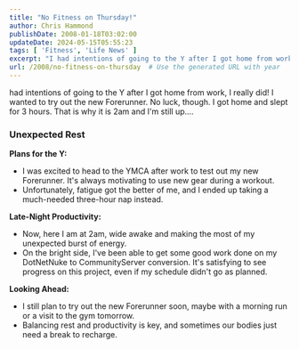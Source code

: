 ```yaml
---
title: "No Fitness on Thursday!"
author: Chris Hammond
publishDate: 2008-01-18T03:02:00
updateDate: 2024-05-15T05:55:23
tags: [ 'Fitness', 'Life News' ]
excerpt: "I had intentions of going to the Y after I got home from work, I really did! I wanted to try out the new Forerunner. No luck though. I got home and slept for 3 hours. That is why it is 2am and I&#39;m still up.... Though I am getting some good work done on my DotNetNuke to CommunityServer... "
url: /2008/no-fitness-on-thursday  # Use the generated URL with year
---
```

<p>had intentions of going to the Y after I got home from work, I really did! I wanted to try out the new Forerunner. No luck, though. I got home and slept for 3 hours. That is why it is 2am and I&#39;m still up....</p>  <h3>Unexpected Rest</h3>  <p><strong>Plans for the Y:</strong></p>  <ul>  <li>I was excited to head to the YMCA after work to test out my new Forerunner. It&#39;s always motivating to use new gear during a workout.</li>  <li>Unfortunately, fatigue got the better of me, and I ended up taking a much-needed three-hour nap instead.</li> </ul>  <p><strong>Late-Night Productivity:</strong></p>  <ul>  <li>Now, here I am at 2am, wide awake and making the most of my unexpected burst of energy.</li>  <li>On the bright side, I&#39;ve been able to get some good work done on my DotNetNuke to CommunityServer conversion. It&#39;s satisfying to see progress on this project, even if my schedule didn&#39;t go as planned.</li> </ul>  <p><strong>Looking Ahead:</strong></p>  <ul>  <li>I still plan to try out the new Forerunner soon, maybe with a morning run or a visit to the gym tomorrow.</li>  <li>Balancing rest and productivity is key, and sometimes our bodies just need a break to recharge.</li> </ul> 
